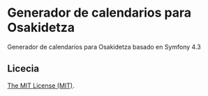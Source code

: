 # Generador de calendarios para Osakidetza

Generador de calendarios para Osakidetza basado en Symfony 4.3

## Licecia

[The MIT License (MIT)](https://opensource.org/licenses/MIT).